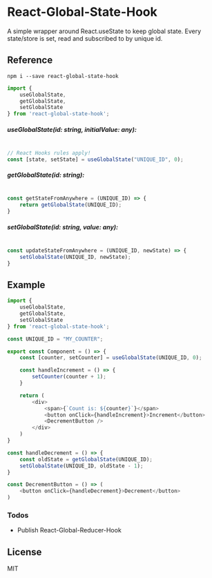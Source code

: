 # React-Global-State-Hook

A simple wrapper around React.useState to keep global state.
Every state/store is set, read and subscribed to by unique id.

## Reference

`npm i --save react-global-state-hook`

```javascript
import {
    useGlobalState,
    getGlobalState,
    setGlobalState
} from 'react-global-state-hook';
```
##### useGlobalState(id: string, initialValue: any):
#
```javascript
// React Hooks rules apply!
const [state, setState] = useGlobalState("UNIQUE_ID", 0);
```

##### getGlobalState(id: string):
#
```javascript
const getStateFromAnywhere = (UNIQUE_ID) => {
    return getGlobalState(UNIQUE_ID);
}
```
##### setGlobalState(id: string, value: any):
#
```javascript
const updateStateFromAnywhere = (UNIQUE_ID, newState) => {
    setGlobalState(UNIQUE_ID, newState);
}
```
## Example

```javascript
import {
    useGlobalState,
    getGlobalState,
    setGlobalState
} from 'react-global-state-hook';

const UNIQUE_ID = "MY_COUNTER";

export const Component = () => {
    const [counter, setCounter] = useGlobalState(UNIQUE_ID, 0);

    const handleIncrement = () => {
        setCounter(counter + 1);
    }

    return (
        <div>
            <span>{`Count is: ${counter}`}</span>
            <button onClick={handleIncrement}>Increment</button>
            <DecrementButton />
        </div>
    )
}

const handleDecrement = () => {
    const oldState = getGlobalState(UNIQUE_ID);
    setGlobalState(UNIQUE_ID, oldState - 1);
}

const DecrementButton = () => (
    <button onClick={handleDecrement}>Decrement</button>
)
```
### Todos

 - Publish React-Global-Reducer-Hook

License
----

MIT
